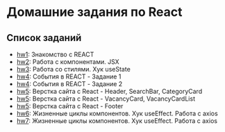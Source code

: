 # Домашние задания по React

## Список заданий

- [hw1](./hw1): Знакомство с REACT
- [hw2](./hw2): Работа с компонентами. JSX
- [hw3](./hw3): Работа со стилями. Хук useState
- [hw4](./hw4/task1): События в REACT - Задание 1 
- [hw4](./hw4/task2): События в REACT - Задание 2 
- [hw5](./hw5): Верстка сайта с React - Header, SearchBar, CategoryCard
- [hw5](./hw5): Верстка сайта с React - VacancyCard, VacancyCardList 
- [hw5](./hw5): Верстка сайта с React - Footer 
- [hw6](./hw6): Жизненные циклы компонентов. Хук useEffect. Работа с axios
- [hw7](./hw6): Жизненные циклы компонентов. Хук useEffect. Работа с axios